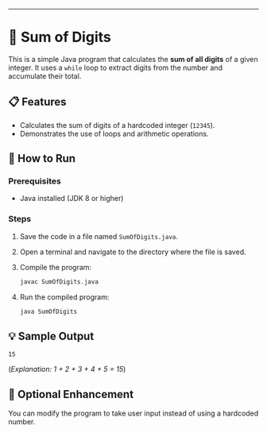 
---

# 🧮 Sum of Digits

This is a simple Java program that calculates the **sum of all digits** of a given integer. It uses a `while` loop to extract digits from the number and accumulate their total.

## 📋 Features

* Calculates the sum of digits of a hardcoded integer (`12345`).
* Demonstrates the use of loops and arithmetic operations.

## 🚀 How to Run

### Prerequisites

* Java installed (JDK 8 or higher)

### Steps

1. Save the code in a file named `SumOfDigits.java`.
2. Open a terminal and navigate to the directory where the file is saved.
3. Compile the program:

   ```bash
   javac SumOfDigits.java
   ```
4. Run the compiled program:

   ```bash
   java SumOfDigits
   ```

## 💡 Sample Output

```
15
```

(*Explanation: 1 + 2 + 3 + 4 + 5 = 15*)

## 🔄 Optional Enhancement

You can modify the program to take user input instead of using a hardcoded number.

